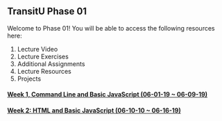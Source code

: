 ## TransitU Phase 01 
Welcome to Phase 01! You will be able to access the following resources here:
1. Lecture Video
2. Lecture Exercises
3. Additional Assignments
4. Lecture Resources
5. Projects


#### [Week 1, Command Line and Basic JavaScript (06-01-19 ~ 06-09-19)](./week-01/)
#### [Week 2: HTML and Basic JavaScript (06-10-10 ~ 06-16-19)](./week-02/)
